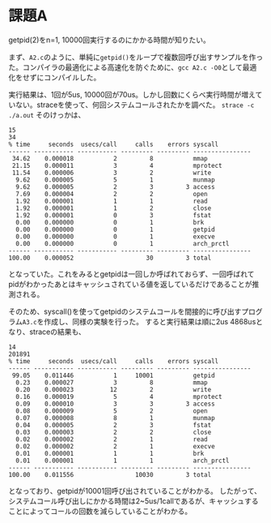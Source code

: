 # 課題A

getpid(2)をn=1, 10000回実行するのにかかる時間が知りたい。

まず、`A2.c`のように、単純に`getpid()`をループで複数回呼び出すサンプルを作った。コンパイラの最適化による高速化を防ぐために、`gcc A2.c -O0`として最適化をせずにコンパイルした。

実行結果は、1回が5us, 10000回が70us。しかし回数にくらべ実行時間が増えていない。straceを使って、何回システムコールされたかを調べた。
`strace -c ./a.out`
そのけっかは、
```
15
34
% time     seconds  usecs/call     calls    errors syscall
------ ----------- ----------- --------- --------- ----------------
 34.62    0.000018           2         8           mmap
 21.15    0.000011           3         4           mprotect
 11.54    0.000006           3         2           write
  9.62    0.000005           5         1           munmap
  9.62    0.000005           2         3         3 access
  7.69    0.000004           2         2           open
  1.92    0.000001           1         1           read
  1.92    0.000001           1         2           close
  1.92    0.000001           0         3           fstat
  0.00    0.000000           0         1           brk
  0.00    0.000000           0         1           getpid
  0.00    0.000000           0         1           execve
  0.00    0.000000           0         1           arch_prctl
------ ----------- ----------- --------- --------- ----------------
100.00    0.000052                    30         3 total
```

となっていた。これをみるとgetpidは一回しか呼ばれておらず、一回呼ばれてpidがわかったあとはキャッシュされている値を返しているだけであることが推測される。

そのため、syscall()を使ってgetpidのシステムコールを間接的に呼び出すプログラム`A3.c`を作成し、同様の実験を行った。
すると実行結果は順に2us 4868usとなり、straceの結果も、
```
14
201891
% time     seconds  usecs/call     calls    errors syscall
------ ----------- ----------- --------- --------- ----------------
 99.05    0.011446           1     10001           getpid
  0.23    0.000027           3         8           mmap
  0.20    0.000023          12         2           write
  0.16    0.000019           5         4           mprotect
  0.09    0.000010           3         3         3 access
  0.08    0.000009           5         2           open
  0.07    0.000008           8         1           munmap
  0.04    0.000005           2         3           fstat
  0.03    0.000003           2         2           close
  0.02    0.000002           2         1           read
  0.02    0.000002           2         1           execve
  0.01    0.000001           1         1           brk
  0.01    0.000001           1         1           arch_prctl
------ ----------- ----------- --------- --------- ----------------
100.00    0.011556                 10030         3 total
```

となっており、getpidが10001回呼び出されていることがわかる。
したがって、システムコール呼び出しにかかる時間は2~5us/1callであるが、キャッシュすることによってコールの回数を減らしていることがわかる。
